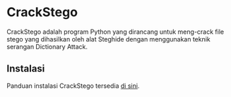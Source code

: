 # CrackStego 

CrackStego adalah program Python yang dirancang untuk meng-crack file stego yang dihasilkan oleh alat Steghide dengan menggunakan teknik serangan Dictionary Attack.

## Instalasi 

Panduan instalasi CrackStego tersedia [di sini](https://github.com/fixploit03/CrackStego/blob/main/INSTALL).
